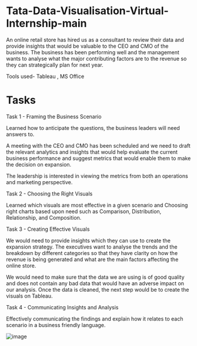 # Tata-Data-Visualisation-Virtual-Internship-main

An online retail store has hired us as a consultant to review their data and provide insights that would be valuable to the CEO and CMO of the business. The business has been performing well and the management wants to analyse what the major contributing factors are to the revenue so they can strategically plan for next year.

Tools used- Tableau , MS Office


# Tasks

Task 1 - Framing the Business Scenario

Learned how to anticipate the questions, the business leaders will need answers to.

A meeting with the CEO and CMO has been scheduled and we need to draft the relevant analytics and insights that would help evaluate the current business performance and suggest metrics that would enable them to make the decision on expansion.

The leadership is interested in viewing the metrics from both an operations and marketing perspective.

Task 2 - Choosing the Right Visuals

Learned which visuals are most effective in a given scenario and Choosing right charts based upon need such as Comparison, Distribution, Relationship, and Composition.

Task 3 - Creating Effective Visuals

We would need to provide insights which they can use to create the expansion strategy. The executives want to analyse the trends and the breakdown by different categories so that they have clarity on how the revenue is being generated and what are the main factors affecting the online store.

We would need to make sure that the data we are using is of good quality and does not contain any bad data that would have an adverse impact on our analysis. Once the data is cleaned, the next step would be to create the visuals on Tableau.


Task 4 - Communicating Insights and Analysis

Effectively communicating the findings and explain how it relates to each scenario in a business friendly language.

![image](https://github.com/surlaadithyanaidu/Tata_Data_Visualisation_Internship/assets/118123365/ce827f18-24e3-490f-b240-252f73d40898)

